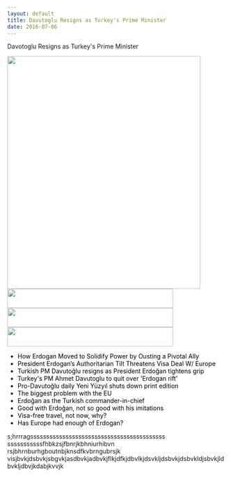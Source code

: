 ```yaml
---
layout: default
title: Davutoglu Resigns as Turkey's Prime Minister
date: 2016-07-06
---
```

<p id="headline">Davotoglu Resigns as Turkey's Prime Minister</p>
<img src="https://drive.google.com/uc?export=view&id=0B2dlQu6JFxdXTDFDU0dnSGJMY2M" alt="" width="444" height="534" id="node_main"/>
<img src="https://drive.google.com/uc?export=view&id=0B2dlQu6JFxdXQlZqaE9XMl8xOFU" alt="" width="381" height="44" id="line_1"/>
<img src="https://drive.google.com/uc?export=view&id=0B2dlQu6JFxdXQlZqaE9XMl8xOFU" alt="" width="381" height="44" id="line_2"/>
<img src="https://drive.google.com/uc?export=view&id=0B2dlQu6JFxdXQlZqaE9XMl8xOFU" alt="" width="381" height="44" id="line_3"/>
<ul id="link_list">
<li id="link_1"><a href="http://www.nytimes.com/2016/05/06/world/europe/ahmet-davutoglu-turkey-prime-minister.html?_r=1" style="text-decoration:none; color: #000000">How Erdogan Moved to Solidify Power by Ousting a Pivotal Ally</a></li>
<li id="link_3"><a href="http://www.nytimes.com/2016/05/07/world/europe/erdogan-turkey-visas-europe.html?ref=topics&_r=0" style="text-decoration:none; color: #000000">President Erdogan’s Authoritarian Tilt Threatens Visa Deal W/ Europe</a></li>
<li><a href="https://www.theguardian.com/world/2016/may/05/ahmet-davutoglus-future-turkish-prime-minister-balance "style="text-decoration:none; color: #000000">Turkish PM Davutoğlu resigns as President Erdoğan tightens grip</a></li>
<li><a href="http://www.aljazeera.com/news/2016/05/turkey-davutoglu-set-talks-fail-reports-160505034300569.html"style="text-decoration:none; color: #000000">Turkey's PM Ahmet Davutoglu to quit over 'Erdogan rift'</a></li>
<li><a href="http://theturkishsun.com/pro-davutoglu-daily-yeni-yuzyil-shuts-down-print-edition-19110/"style="text-decoration:none; color: #000000">Pro-Davutoğlu daily Yeni Yüzyıl shuts down print edition</a></li>
<li><a href="http://www.hurriyetdailynews.com/the-biggest-problem-with-the-eu.aspx?pageID=449&nID=99198&NewsCatID=406"style="text-decoration:none; color: #000000">The biggest problem with the EU</a></li>
<li><a href="http://www.hurriyetdailynews.com/erdogan-as-the-turkish-commander-in-chief.aspx?pageID=449&nID=99197&NewsCatID=409"style="text-decoration:none; color: #000000">Erdoğan as the Turkish commander-in-chief</a></li>
<li id="link_2"><a href="http://www.hurriyetdailynews.com/good-with-erdogan-not-so-good-with-his-imitations.aspx?pageID=449&nID=99161&NewsCatID=518"style="text-decoration:none; color: #000000">Good with Erdoğan, not so good with his imitations</a></li>
<li><a href="http://www.hurriyetdailynews.com/visa-free-travel-not-now-why.aspx?pageID=449&nID=99093&NewsCatID=425"style="text-decoration:none; color: #000000">Visa-free travel, not now, why?</a></li>
<li><a href="http://www.al-monitor.com/pulse/originals/2016/05/turkey-european-union-visa-free-travel-dream-collide.html"style="text-decoration:none; color: #000000">Has Europe had enough of Erdogan?</a></li>


</ul>
<p id="mytake">s;hrrragssssssssssssssssssssssssssssssssssssssssss
sssssssssssfhbkzsjfbnrjkbhniurhibvn
rsjbhrnburhgboutnbjknsdfkvbrngubrsjk
visjbvkjdsbvkjsbgvkjasdbvkjadbvkjflkjdfkjdbvlkjdsvkljdsbvkjdsbvkldjsbvkjldbvkljdbvjkdabjkvvjk</p>

